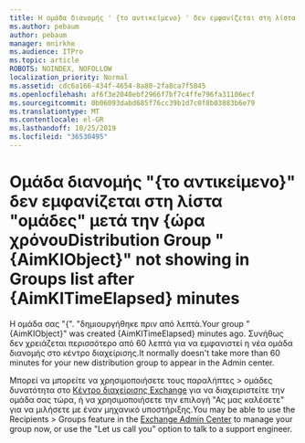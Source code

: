 ```yaml
---
title: Η ομάδα διανομής ' {το αντικείμενο} ' δεν εμφανίζεται στη λίστα "ομάδες" μετά το {χρόνος που πέρασε} λεπτά
ms.author: pebaum
author: pebaum
manager: mnirkhe
ms.audience: ITPro
ms.topic: article
ROBOTS: NOINDEX, NOFOLLOW
localization_priority: Normal
ms.assetid: cdc6a166-434f-4654-8a80-2fa8ca7f5845
ms.openlocfilehash: af6f3e2040ebf2966f7bf7c4ffe796fa31106ecf
ms.sourcegitcommit: 0b06093dabd685f76cc39b1d7c0f8b03883b6e79
ms.translationtype: MT
ms.contentlocale: el-GR
ms.lasthandoff: 10/25/2019
ms.locfileid: "36530495"
---
```

# <a name="distribution-group-aimkiobject-not-showing-in-groups-list-after-aimkitimeelapsed-minutes"></a><span data-ttu-id="59b93-102">Ομάδα διανομής "{το αντικείμενο}" δεν εμφανίζεται στη λίστα "ομάδες" μετά την {ώρα χρόνου</span><span class="sxs-lookup"><span data-stu-id="59b93-102">Distribution Group "{AimKIObject}" not showing in Groups list after {AimKITimeElapsed} minutes</span></span>

<span data-ttu-id="59b93-103">Η ομάδα σας "{". "δημιουργήθηκε πριν από λεπτά.</span><span class="sxs-lookup"><span data-stu-id="59b93-103">Your group "{AimKIObject}" was created {AimKITimeElapsed} minutes ago.</span></span> <span data-ttu-id="59b93-104">Συνήθως δεν χρειάζεται περισσότερο από 60 λεπτά για να εμφανιστεί η νέα ομάδα διανομής στο κέντρο διαχείρισης.</span><span class="sxs-lookup"><span data-stu-id="59b93-104">It normally doesn't take more than 60 minutes for your new distribution group to appear in the Admin center.</span></span>
  
<span data-ttu-id="59b93-105">Μπορεί να μπορείτε να χρησιμοποιήσετε τους παραλήπτες > ομάδες δυνατότητα στο [Κέντρο διαχείρισης Exchange](https://outlook.office365.com/ecp/?rfr=Admin_o365&amp;exsvurl=1&amp;mkt=en-US.aspx) για να διαχειριστείτε την ομάδα σας τώρα, ή να χρησιμοποιήσετε την επιλογή "Ας μας καλέσετε" για να μιλήσετε με έναν μηχανικό υποστήριξης.</span><span class="sxs-lookup"><span data-stu-id="59b93-105">You may be able to use the Recipients > Groups feature in the [Exchange Admin Center](https://outlook.office365.com/ecp/?rfr=Admin_o365&amp;exsvurl=1&amp;mkt=en-US.aspx) to manage your group now, or use the "Let us call you" option to talk to a support engineer.</span></span> 
  

